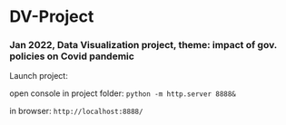 # DV-Project
### Jan 2022, Data Visualization project, theme: impact of gov. policies on Covid pandemic



Launch project:

open console in project folder: ```python -m http.server 8888&```

in browser: ```http://localhost:8888/```

